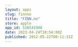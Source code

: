 ```yaml
---
layout: apps
slug: finnno
title: "FINN.no"
store: apple
app_id: 526541908
date: 2023-04-24T10:54:00Z
published: 2012-05-22T00:11:15Z
---
```

